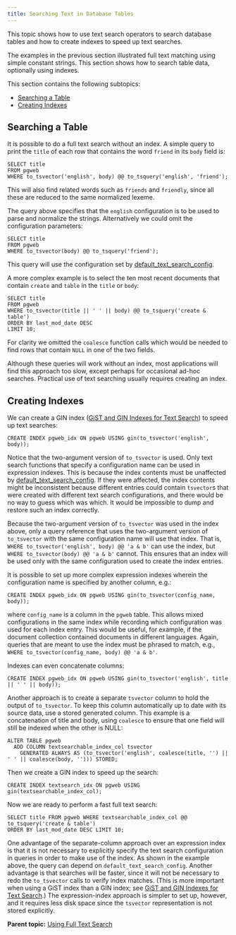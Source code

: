 ```yaml
---
title: Searching Text in Database Tables 
---
```


This topic shows how to use text search operators to search database tables and how to create indexes to speed up text searches.

The examples in the previous section illustrated full text matching using simple constant strings. This section shows how to search table data, optionally using indexes.

This section contains the following subtopics:

-   [Searching a Table](#searching)
-   [Creating Indexes](#indexes)

## <a id="searching"></a>Searching a Table 

It is possible to do a full text search without an index. A simple query to print the `title` of each row that contains the word `friend` in its `body` field is:

```
SELECT title
FROM pgweb
WHERE to_tsvector('english', body) @@ to_tsquery('english', 'friend');
```

This will also find related words such as `friends` and `friendly`, since all these are reduced to the same normalized lexeme.

The query above specifies that the `english` configuration is to be used to parse and normalize the strings. Alternatively we could omit the configuration parameters:

```
SELECT title
FROM pgweb
WHERE to_tsvector(body) @@ to_tsquery('friend');
```

This query will use the configuration set by [default\_text\_search\_config](../../ref_guide/config_params/guc-list.html).

A more complex example is to select the ten most recent documents that contain `create` and `table` in the `title` or `body`:

```
SELECT title
FROM pgweb
WHERE to_tsvector(title || ' ' || body) @@ to_tsquery('create & table')
ORDER BY last_mod_date DESC
LIMIT 10;
```

For clarity we omitted the `coalesce` function calls which would be needed to find rows that contain `NULL` in one of the two fields.

Although these queries will work without an index, most applications will find this approach too slow, except perhaps for occasional ad-hoc searches. Practical use of text searching usually requires creating an index.

## <a id="indexes"></a>Creating Indexes 

We can create a GIN index \([GiST and GIN Indexes for Text Search](gist-gin.html)\) to speed up text searches:

```
CREATE INDEX pgweb_idx ON pgweb USING gin(to_tsvector('english', body));
```

Notice that the two-argument version of `to_tsvector` is used. Only text search functions that specify a configuration name can be used in expression indexes. This is because the index contents must be unaffected by [default\_text\_search\_config](../../ref_guide/config_params/guc-list.html). If they were affected, the index contents might be inconsistent because different entries could contain `tsvector`s that were created with different text search configurations, and there would be no way to guess which was which. It would be impossible to dump and restore such an index correctly.

Because the two-argument version of `to_tsvector` was used in the index above, only a query reference that uses the two-argument version of `to_tsvector` with the same configuration name will use that index. That is, `WHERE to_tsvector('english', body) @@ 'a & b'` can use the index, but `WHERE to_tsvector(body) @@ 'a & b'` cannot. This ensures that an index will be used only with the same configuration used to create the index entries.

It is possible to set up more complex expression indexes wherein the configuration name is specified by another column, e.g.:

```
CREATE INDEX pgweb_idx ON pgweb USING gin(to_tsvector(config_name, body));
```

where `config_name` is a column in the `pgweb` table. This allows mixed configurations in the same index while recording which configuration was used for each index entry. This would be useful, for example, if the document collection contained documents in different languages. Again, queries that are meant to use the index must be phrased to match, e.g., `WHERE to_tsvector(config_name, body) @@ 'a & b'`.

Indexes can even concatenate columns:

```
CREATE INDEX pgweb_idx ON pgweb USING gin(to_tsvector('english', title || ' ' || body));
```

Another approach is to create a separate `tsvector` column to hold the output of `to_tsvector`. To keep this column automatically up to date with its source data, use a stored generated column.  This example is a concatenation of title and body, using `coalesce` to ensure that one field will still be indexed when the other is NULL:

```
ALTER TABLE pgweb
  ADD COLUMN textsearchable_index_col tsvector
    GENERATED ALWAYS AS (to_tsvector('english', coalesce(title, '') || ' ' || coalesce(body, ''))) STORED;
```

Then we create a GIN index to speed up the search:

```
CREATE INDEX textsearch_idx ON pgweb USING gin(textsearchable_index_col);
```

Now we are ready to perform a fast full text search:

```
SELECT title FROM pgweb WHERE textsearchable_index_col @@ to_tsquery('create & table') 
ORDER BY last_mod_date DESC LIMIT 10;
```

One advantage of the separate-column approach over an expression index is that it is not necessary to explicitly specify the text search configuration in queries in order to make use of the index. As shown in the example above, the query can depend on `default_text_search_config`. Another advantage is that searches will be faster, since it will not be necessary to redo the `to_tsvector` calls to verify index matches. \(This is more important when using a GiST index than a GIN index; see [GiST and GIN Indexes for Text Search](gist-gin.html).\) The expression-index approach is simpler to set up, however, and it requires less disk space since the `tsvector` representation is not stored explicitly.

**Parent topic:** [Using Full Text Search](../textsearch/full-text-search.html)

